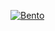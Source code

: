 [![Bento](https://github.com/inevitable-changes/bento/blob/main/packages/bento-web/public/assets/og-image-v3.png?raw=true)](https://bento.finance)
